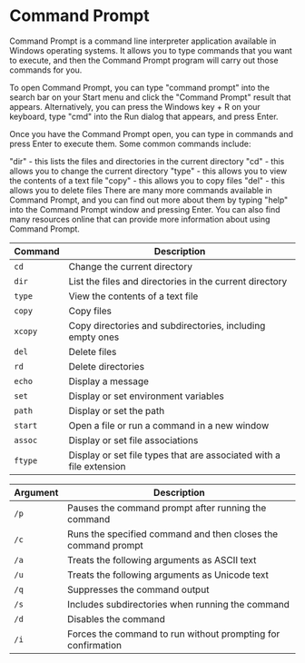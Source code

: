 # Command Prompt

Command Prompt is a command line interpreter application available in Windows operating systems. It allows you to type commands that you want to execute, and then the Command Prompt program will carry out those commands for you.

To open Command Prompt, you can type "command prompt" into the search bar on your Start menu and click the "Command Prompt" result that appears. Alternatively, you can press the Windows key + R on your keyboard, type "cmd" into the Run dialog that appears, and press Enter.

Once you have the Command Prompt open, you can type in commands and press Enter to execute them. Some common commands include:

"dir" - this lists the files and directories in the current directory
"cd" - this allows you to change the current directory
"type" - this allows you to view the contents of a text file
"copy" - this allows you to copy files
"del" - this allows you to delete files
There are many more commands available in Command Prompt, and you can find out more about them by typing "help" into the Command Prompt window and pressing Enter. You can also find many resources online that can provide more information about using Command Prompt.

| Command | Description |
|---------|-------------|
| `cd` | Change the current directory |
| `dir` | List the files and directories in the current directory |
| `type` | View the contents of a text file |
| `copy` | Copy files |
| `xcopy` | Copy directories and subdirectories, including empty ones |
| `del` | Delete files |
| `rd` | Delete directories |
| `echo` | Display a message |
| `set` | Display or set environment variables |
| `path` | Display or set the path |
| `start` | Open a file or run a command in a new window |
| `assoc` | Display or set file associations |
| `ftype` | Display or set file types that are associated with a file extension |

| Argument | Description |
|----------|-------------|
| `/p` | Pauses the command prompt after running the command |
| `/c` | Runs the specified command and then closes the command prompt |
| `/a` | Treats the following arguments as ASCII text |
| `/u` | Treats the following arguments as Unicode text |
| `/q` | Suppresses the command output |
| `/s` | Includes subdirectories when running the command |
| `/d` | Disables the command |
| `/i` | Forces the command to run without prompting for confirmation |
